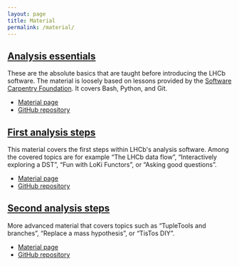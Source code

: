 ```yaml
---
layout: page
title: Material 
permalink: /material/
---
```


## [Analysis essentials][]
These are the absolute basics that are taught before introducing the LHCb software. The material is loosely based on lessons provided by the [Software Carpentry Foundation](). It covers Bash, Python, and Git.

 * [Material page][Analysis essentials]
 * [GitHub repository](https://github.com/lhcb/analysis-essentials)


## [First analysis steps][]
This material covers the first steps within LHCb's analysis software. Among the
covered topics are for example “The LHCb data flow”, “Interactively exploring a
DST”, “Fun with LoKi Functors”, or “Asking good questions”.

 * [Material page][First analysis steps]
 * [GitHub repository](https://github.com/lhcb/first-analysis-steps)


## [Second analysis steps][]
More advanced material that covers topics such as “TupleTools and branches”, “Replace a mass hypothesis”, or “TisTos DIY”.

 * [Material page][Second analysis steps]
 * [GitHub repository](https://github.com/lhcb/second-analysis-steps)


[Analysis essentials]: http://lhcb.github.io/analysis-essentials/
[First analysis steps]: https://lhcb.github.io/first-analysis-steps/
[Second analysis steps]: https://lhcb.github.io/second-analysis-steps/
